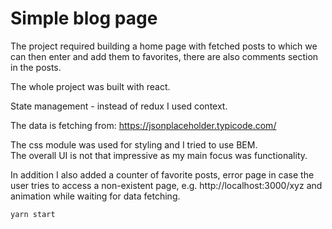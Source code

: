 # Simple blog page

The project required building a home page with fetched posts to which we can then enter and add them to favorites, there are also comments section in the posts.

The whole project was built with react.

State management - instead of redux I used context.

The data is fetching from: https://jsonplaceholder.typicode.com/

The css module was used for styling and I tried to use BEM.<br>
The overall UI is not that impressive as my main focus was functionality.

In addition I also added a counter of favorite posts, error page in case the user tries to access a non-existent page, e.g. http://localhost:3000/xyz and animation while waiting for data fetching.

`yarn start`
